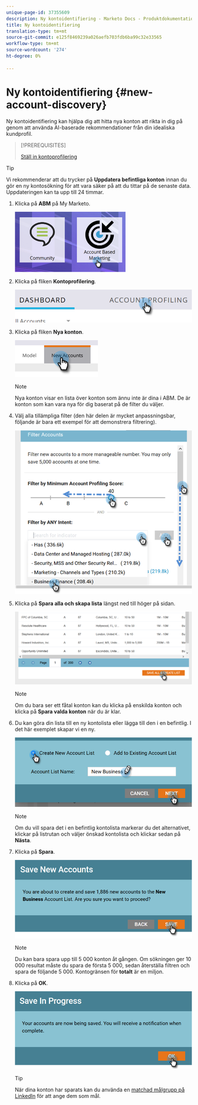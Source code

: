 ```yaml
---
unique-page-id: 37355609
description: Ny kontoidentifiering - Marketo Docs - Produktdokumentation
title: Ny kontoidentifiering
translation-type: tm+mt
source-git-commit: e125f8469239a026aefb703fdb6ba99c32e33565
workflow-type: tm+mt
source-wordcount: '274'
ht-degree: 0%

---
```



# Ny kontoidentifiering {#new-account-discovery}

Ny kontoidentifiering kan hjälpa dig att hitta nya konton att rikta in dig på genom att använda AI-baserade rekommendationer från din idealiska kundprofil.

>[!PREREQUISITES]
>
>[Ställ in kontoprofilering](/help/marketo/product-docs/account-based-marketing/account-profiling/setting-up-account-profiling.md)

>[!TIP]
>
>Vi rekommenderar att du trycker på **Uppdatera befintliga konton** innan du gör en ny kontosökning för att vara säker på att du tittar på de senaste data. Uppdateringen kan ta upp till 24 timmar.

1. Klicka på **ABM** på My Marketo.

   ![](assets/one-1.png)

1. Klicka på fliken **Kontoprofilering**.

   ![](assets/two-2.png)

1. Klicka på fliken **Nya konton**.

   ![](assets/three-1.png)

   >[!NOTE]
   >
   >Nya konton visar en lista över konton som ännu inte är dina i ABM. De är konton som kan vara nya för dig baserat på de filter du väljer.

1. Välj alla tillämpliga filter (den här delen är mycket anpassningsbar, följande är bara ett exempel för att demonstrera filtrering).

   ![](assets/four-1.png)

1. Klicka på **Spara alla och skapa lista** längst ned till höger på sidan.

   ![](assets/five-1.png)

   >[!NOTE]
   >
   >Om du bara ser ett fåtal konton kan du klicka på enskilda konton och klicka på **Spara valda konton** när du är klar.

1. Du kan göra din lista till en ny kontolista eller lägga till den i en befintlig. I det här exemplet skapar vi en ny.

   ![](assets/six-1.png)

   >[!NOTE]
   >
   >Om du vill spara det i en befintlig kontolista markerar du det alternativet, klickar på listrutan och väljer önskad kontolista och klickar sedan på **Nästa**.

1. Klicka på **Spara**.

   ![](assets/seven-1.png)

   >[!NOTE]
   >
   >Du kan bara spara upp till 5 000 konton åt gången. Om sökningen ger 10 000 resultat måste du spara de första 5 000, sedan återställa filtren och spara de följande 5 000. Kontogränsen för **totalt** är en miljon.

1. Klicka på **OK**.

   ![](assets/eight.png)

   >[!TIP]
   >
   >När dina konton har sparats kan du använda en [matchad målgrupp på LinkedIn](/help/marketo/product-docs/account-based-marketing/target/create-a-matched-audience-on-linkedin.md) för att ange dem som mål.
